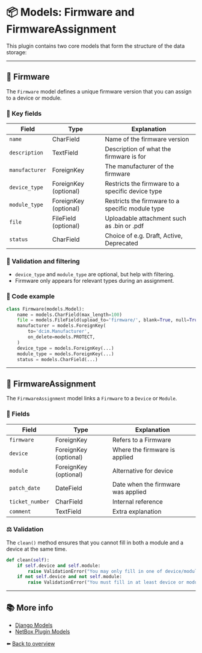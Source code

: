 # 📦 Models: Firmware and FirmwareAssignment

This plugin contains two core models that form the structure of the data storage:

---

## 📄 Firmware

The `Firmware` model defines a unique firmware version that you can assign to a device or module.

### 🔑 Key fields

| Field          | Type                   | Explanation                                     |
| -------------- | ---------------------- | ----------------------------------------------- |
| `name`         | CharField              | Name of the firmware version                    |
| `description`  | TextField              | Description of what the firmware is for         |
| `manufacturer` | ForeignKey             | The manufacturer of the firmware                |
| `device_type`  | ForeignKey (optional)  | Restricts the firmware to a specific device type|
| `module_type`  | ForeignKey (optional)  | Restricts the firmware to a specific module type|
| `file`         | FileField (optional)   | Uploadable attachment such as .bin or .pdf      |
| `status`       | CharField              | Choice of e.g. Draft, Active, Deprecated        |

### 🧠 Validation and filtering

* `device_type` and `module_type` are optional, but help with filtering.
* Firmware only appears for relevant types during an assignment.

### 📎 Code example

```python
class Firmware(models.Model):
    name = models.CharField(max_length=100)
    file = models.FileField(upload_to='firmware/', blank=True, null=True)
    manufacturer = models.ForeignKey(
        to='dcim.Manufacturer',
        on_delete=models.PROTECT,
    )
    device_type = models.ForeignKey(...)
    module_type = models.ForeignKey(...)
    status = models.CharField(...)
```

---

## 🔗 FirmwareAssignment

The `FirmwareAssignment` model links a `Firmware` to a `Device` or `Module`.

### 🔑 Fields

| Field           | Type                   | Explanation                           |
| --------------- | ---------------------- | ------------------------------------- |
| `firmware`      | ForeignKey             | Refers to a Firmware                  |
| `device`        | ForeignKey (optional)  | Where the firmware is applied         |
| `module`        | ForeignKey (optional)  | Alternative for device                |
| `patch_date`    | DateField              | Date when the firmware was applied    |
| `ticket_number` | CharField              | Internal reference                    |
| `comment`       | TextField              | Extra explanation                     |

### ⚖️ Validation

The `clean()` method ensures that you cannot fill in both a module and a device at the same time.

```python
def clean(self):
    if self.device and self.module:
        raise ValidationError("You may only fill in one of device/module.")
    if not self.device and not self.module:
        raise ValidationError("You must fill in at least device or module.")
```

---

## 📚 More info

* [Django Models](https://docs.djangoproject.com/en/stable/topics/db/models/)
* [NetBox Plugin Models](https://docs.netbox.dev/en/stable/plugins/models/)

⬅️ [Back to overview](./index.md)
